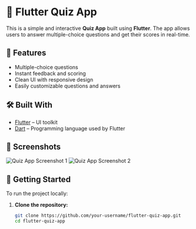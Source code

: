 # 🧠 Flutter Quiz App

This is a simple and interactive **Quiz App** built using **Flutter**. The app allows users to answer multiple-choice questions and get their scores in real-time.

## 📱 Features

- Multiple-choice questions
- Instant feedback and scoring
- Clean UI with responsive design
- Easily customizable questions and answers

## 🛠️ Built With

- [Flutter](https://flutter.dev/) – UI toolkit
- [Dart](https://dart.dev/) – Programming language used by Flutter

## 📸 Screenshots
![Quiz App Screenshot 1](assets/screenshot1.png)
![Quiz App Screenshot 2](assets/screenshot2.png)

## 🚀 Getting Started

To run the project locally:

1. **Clone the repository:**
   ```bash
   git clone https://github.com/your-username/flutter-quiz-app.git
   cd flutter-quiz-app
